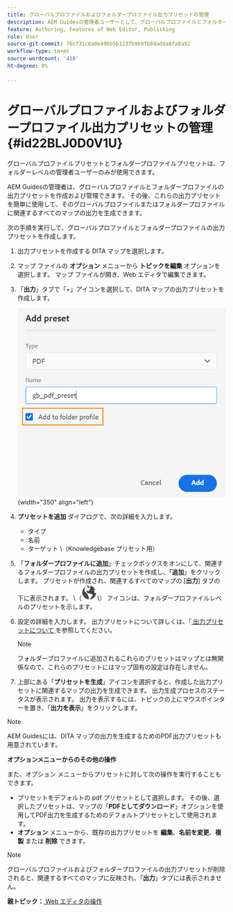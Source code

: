 ```yaml
---
title: グローバルプロファイルおよびフォルダープロファイル出力プリセットの管理
description: AEM Guidesの管理者ユーザーとして、グローバルプロファイルとフォルダープロファイルの出力プリセットを作成、編集、名前変更、複製、削除する方法について説明します。
feature: Authoring, Features of Web Editor, Publishing
role: User
source-git-commit: 76c731c6a0e496b5b1237b9b9fb84adda8fa8a92
workflow-type: tm+mt
source-wordcount: '418'
ht-degree: 0%

---
```


# グローバルプロファイルおよびフォルダープロファイル出力プリセットの管理 {#id22BLJ0D0V1U}

グローバルプロファイルプリセットとフォルダープロファイルプリセットは、フォルダーレベルの管理者ユーザーのみが使用できます。

AEM Guidesの管理者は、グローバルプロファイルとフォルダープロファイルの出力プリセットを作成および管理できます。 その後、これらの出力プリセットを簡単に使用して、そのグローバルプロファイルまたはフォルダープロファイルに関連するすべてのマップの出力を生成できます。

次の手順を実行して、グローバルプロファイルとフォルダープロファイルの出力プリセットを作成します。

1. 出力プリセットを作成する DITA マップを選択します。
1. マップ ファイルの **オプション** メニューから **トピックを編集** オプションを選択します。 マップ ファイルが開き、Web エディタで編集できます。
1. 「**出力**」タブで「+」アイコンを選択して、DITA マップの出力プリセットを作成します。

   ![](images/add-global-output-preset.png){width="350" align="left"}

1. **プリセットを追加** ダイアログで、次の詳細を入力します。
   - タイプ
   - 名前
   - ターゲット \（Knowledgebase プリセット用）
1. 「**フォルダープロファイルに追加**」チェックボックスをオンにして、関連するフォルダープロファイルの出力プリセットを作成し、「**追加**」をクリックします。 プリセットが作成され、関連するすべてのマップの [**出力**] タブの下に表示されます。 \（![](images/global-preset-icon.svg)\） アイコンは、フォルダープロファイルレベルのプリセットを示します。
1. 設定の詳細を入力します。 出力プリセットについて詳しくは、「[ 出力プリセットについて ](./generate-output-understand-presets.md) を参照してください。

   >[!NOTE]
   >
   > フォルダープロファイルに追加されるこれらのプリセットはマップとは無関係なので、これらのプリセットにはマップ固有の設定は存在しません。

1. 上部にある「**プリセットを生成**」アイコンを選択すると、作成した出力プリセットに関連するマップの出力を生成できます。 出力生成プロセスのステータスが表示されます。 出力を表示するには、トピックの上にマウスポインターを置き、「**出力を表示**」をクリックします。

>[!NOTE]
>
> AEM Guidesには、DITA マップの出力を生成するためのPDF出力プリセットも用意されています。

**オプションメニューからのその他の操作**

また、オプション メニューからプリセットに対して次の操作を実行することもできます。

- プリセットをデフォルトの pdf プリセットとして選択します。 その後、選択したプリセットは、マップの「**PDFとしてダウンロード**」オプションを使用してPDF出力を生成するためのデフォルトプリセットとして使用されます。
- **オプション** メニューから、既存の出力プリセットを **編集**、**名前を変更**、**複製** または **削除** できます。

>[!NOTE]
>
> グローバルプロファイルおよびフォルダープロファイルの出力プリセットが削除されると、関連するすべてのマップに反映され、「**出力**」タブには表示されません。

**親トピック：**[ Web エディタの操作 ](web-editor.md)
